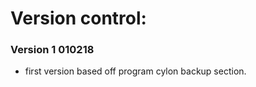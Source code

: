 # Version control:

### Version 1  010218  

* first version based off program cylon backup section.




	
